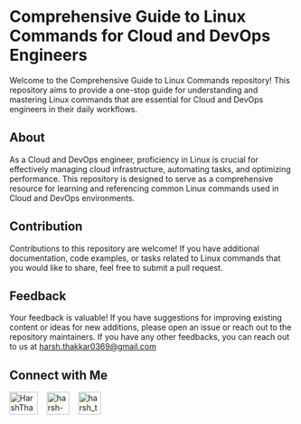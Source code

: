 # Comprehensive Guide to Linux Commands for Cloud and DevOps Engineers

Welcome to the Comprehensive Guide to Linux Commands repository! This repository aims to provide a one-stop guide for understanding and mastering Linux commands that are essential for Cloud and DevOps engineers in their daily workflows.

## About

As a Cloud and DevOps engineer, proficiency in Linux is crucial for effectively managing cloud infrastructure, automating tasks, and optimizing performance. This repository is designed to serve as a comprehensive resource for learning and referencing common Linux commands used in Cloud and DevOps environments.

## Contribution

Contributions to this repository are welcome! If you have additional documentation, code examples, or tasks related to Linux commands that you would like to share, feel free to submit a pull request.

## Feedback

Your feedback is valuable! If you have suggestions for improving existing content or ideas for new additions, please open an issue or reach out to the repository maintainers. If you have any other feedbacks, you can reach out to us at harsh.thakkar0369@gmail.com


## Connect with Me
<p>

 <a href="https://twitter.com/HarshThakkar971" target="blank"><img align="center" src="https://img.freepik.com/premium-vector/vector-new-twitter-x-white-logo-black-background_744381-866.jpg" alt="HarshThakkar971" height="40" width="50" /></a>
  &nbsp;&nbsp;
  	<a href="https://linkedin.com/in/harsh-thakkar-7764bb1a4" target="blank"><img align="center" src="https://upload.wikimedia.org/wikipedia/commons/thumb/c/ca/LinkedIn_logo_initials.png/800px-LinkedIn_logo_initials.png" alt="harsh-thakkar-7764bb1a4" height="40" width="40" /></a>
  &nbsp;&nbsp;
 <a href="https://instagram.com/harsh_thakkar09" target="blank"><img align="center" src="https://upload.wikimedia.org/wikipedia/commons/thumb/e/e7/Instagram_logo_2016.svg/768px-Instagram_logo_2016.svg.png" alt="harsh_thakkar09" height="40" width="40" /></a>
</p>
